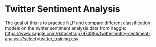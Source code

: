 # Twitter Sentiment Analysis
The goal of this is to practice NLP and compare different classification models on the twitter sentiment analysis data from Kaggle: https://www.kaggle.com/datasets/jp797498e/twitter-entity-sentiment-analysis?select=twitter_training.csv
